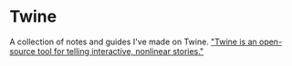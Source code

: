 
# Twine

A collection of notes and guides I've made on Twine.
["Twine is an open-source tool for telling interactive, nonlinear stories."](https://twinery.org/)
